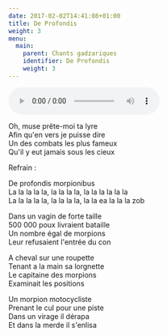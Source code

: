 ```yaml
---
date: 2017-02-02T14:41:08+01:00
title: De Profondis
weight: 3
menu:
  main:
    parent: Chants gadzariques
    identifier: De Profondis
    weight: 3
---
```


<audio controls>
  <source src="/mp3/13.mp3" type="audio/mpeg">
Votre navigateur ne supporte pas l'audio
</audio>

Oh, muse prête-moi ta lyre<br/>
Afin qu'en vers je puisse dire<br/>
Un des combats les plus fameux<br/>
Qu'il y eut jamais sous les cieux

Refrain :

De profondis morpionibus<br/>
La la la la la, la la la la, la la la la la la<br/>
La la la la la, la la la la, la la ea la la la zob

Dans un vagin de forte taille<br/>
500 000 poux livraient bataille<br/>
Un nombre égal de morpions<br/>
Leur refusaient l'entrée du con

A cheval sur une roupette<br/>
Tenant a la main sa lorgnette<br/>
Le capitaine des morpions<br/>
Examinait les positions

Un morpion motocycliste<br/>
Prenant le cul pour une piste<br/>
Dans un virage il dérapa<br/>
Et dans la merde il s'enlisa
